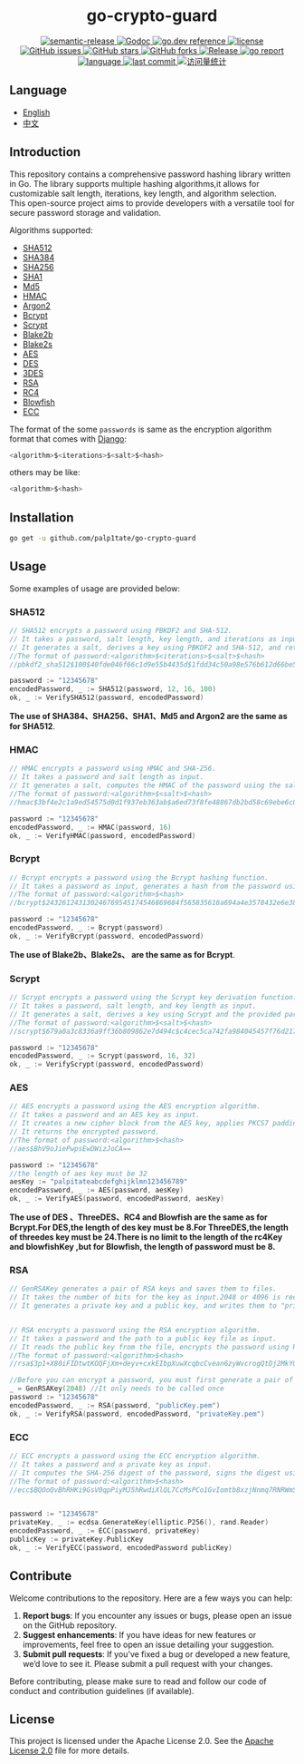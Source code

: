 <h1 align="center" style="border-bottom: none;">go-crypto-guard </h1>

<div class="labels" align="center">
    <a href="https://img.shields.io/badge/%20%20%F0%9F%93%A6%F0%9F%9A%80-semantic--release-e10079.svg">
      <img src="https://img.shields.io/badge/%20%20%F0%9F%93%A6%F0%9F%9A%80-semantic--release-e10079.svg" alt="semantic-release">
    </a>
    <a href="https://pkg.go.dev/github.com/palp1tate/go-crypto-guard">
      <img src="https://godoc.org/github.com/palp1tate/go-crypto-guard?status.svg" alt="Godoc">
    </a>
    <a href="https://pkg.go.dev/github.com/palp1tate/go-crypto-guard?tab=doc">
      <img src="https://img.shields.io/badge/go.dev-reference-007d9c?logo=go&logoColor=white&style=flat-square" alt="go.dev reference">
    </a>
    <a href="https://github.com/palp1tate/go-crypto-guard/blob/master/LICENSE">
      <img src="https://img.shields.io/github/license/palp1tate/go-crypto-guard?style=flat-square" alt="license">
    </a>
    <a href="https://github.com/palp1tate/go-crypto-guard/issues">
      <img src="https://img.shields.io/github/issues/palp1tate/go-crypto-guard?style=flat-square" alt="GitHub issues">
    </a>
    <a href="#">
      <img src="https://img.shields.io/github/stars/palp1tate/go-crypto-guard?style=flat-square" alt="GitHub stars">
    </a>
    <a href="https://github.com/palp1tate/go-crypto-guard/network">
      <img src="https://img.shields.io/github/forks/palp1tate/go-crypto-guard?style=flat-square" alt="GitHub forks">
    </a>
    <a href="https://github.com/palp1tate/go-crypto-guard/releases/latest">
      <img src="https://img.shields.io/github/release/palp1tate/go-crypto-guard.svg" alt="Release">
    </a>
    <a href=https://goreportcard.com/report/github.com/palp1tate/go-crypto-guard>
        <img src="https://goreportcard.com/badge/github.com/palp1tate/go-crypto-guard" alt="go report">
    </a>
    <a href="#">
      <img src="https://img.shields.io/github/languages/top/palp1tate/go-crypto-guard" alt="language">
    </a>
    <a href="#">
      <img src="https://img.shields.io/github/last-commit/palp1tate/go-crypto-guard" alt="last commit">
    </a>
   <a href="#">
      <img src="https://komarev.com/ghpvc/?username=go-crypto-guard&label=Views&color=0e75b6&style=flat" alt="访问量统计" />
    </a>
</div>

## Language

- [English](https://github.com/palp1tate/go-crypto-guard/blob/main/README.md)
- [中文](https://github.com/palp1tate/go-crypto-guard/blob/main/README_CN.md)

## Introduction

This repository contains a comprehensive password hashing library written in Go. The library supports multiple hashing algorithms,it allows for customizable salt length, iterations, key length, and algorithm selection. This open-source
project aims to provide developers with a versatile tool for secure password storage and validation.

Algorithms supported:

- [SHA512](https://github.com/palp1tate/go-crypto-guard/blob/main/pbkdf2/sha512.go)
- [SHA384](https://github.com/palp1tate/go-crypto-guard/blob/main/pbkdf2/sha384.go)
- [SHA256](https://github.com/palp1tate/go-crypto-guard/blob/main/pbkdf2/sha256.go)
- [SHA1](https://github.com/palp1tate/go-crypto-guard/blob/main/pbkdf2/sha1.go)
- [Md5](https://github.com/palp1tate/go-crypto-guard/blob/main/pbkdf2/md5.go)
- [HMAC](https://github.com/palp1tate/go-crypto-guard/blob/main/hmac/hmac.go)
- [Argon2](https://github.com/palp1tate/go-crypto-guard/blob/main/argon2/argon2.go)
- [Bcrypt](https://github.com/palp1tate/go-crypto-guard/blob/main/bcrypt/bcrypt.go)
- [Scrypt](https://github.com/palp1tate/go-crypto-guard/blob/main/scrypt/scrypt.go)
- [Blake2b](https://github.com/palp1tate/go-crypto-guard/blob/main/blake2b/blake2b.go)
- [Blake2s](https://github.com/palp1tate/go-crypto-guard/blob/main/blake2s/blake2s.go)
- [AES](https://github.com/palp1tate/go-crypto-guard/blob/main/aes/aes.go)
- [DES](https://github.com/palp1tate/go-crypto-guard/blob/main/des/des.go)
- [3DES](https://github.com/palp1tate/go-crypto-guard/blob/main/3des/3des.go)
- [RSA](https://github.com/palp1tate/go-crypto-guard/blob/main/rsa/rsa.go)
- [RC4](https://github.com/palp1tate/go-crypto-guard/blob/main/rc4/rc4.go)
- [Blowfish](https://github.com/palp1tate/go-crypto-guard/blob/main/blowfish/blowfish.go)
- [ECC](https://github.com/palp1tate/go-crypto-guard/blob/main/ecc/ecc.go)

The format of the some `passwords` is same as the encryption algorithm format that comes with [Django](https://www.djangoproject.com/):

```go
<algorithm>$<iterations>$<salt>$<hash>
```

others may be like:

```go
<algorithm>$<hash>
```

## Installation

```bash
go get -u github.com/palp1tate/go-crypto-guard 
```

## Usage

Some examples of usage are provided below:

### SHA512

```go
// SHA512 encrypts a password using PBKDF2 and SHA-512.
// It takes a password, salt length, key length, and iterations as input.If you pass in an invalid value, the function takes the default value.
// It generates a salt, derives a key using PBKDF2 and SHA-512, and returns the encrypted password.
//The format of password:<algorithm>$<iterations>$<salt>$<hash>
//pbkdf2_sha512$100$40fde046f66c1d9e55b4435d$1fdd34c50a98e576b612d66be507f019

password := "12345678"
encodedPassword, _ := SHA512(password, 12, 16, 100)
ok, _ := VerifySHA512(password, encodedPassword)
```

**The use of SHA384、SHA256、SHA1、Md5 and Argon2 are the same as for SHA512**.

### HMAC

```go
// HMAC encrypts a password using HMAC and SHA-256.
// It takes a password and salt length as input.
// It generates a salt, computes the HMAC of the password using the salt and SHA-256, and returns the encrypted password.
//The format of password:<algorithm>$<salt>$<hash>
//hmac$3bf4e2c1a9ed54575d0d1f937eb363ab$a6ed73f8fe48867db2bd58c69ebe6c0fb91ecdd8147c4352fecf018d07cb4f43

password := "12345678"
encodedPassword, _ := HMAC(password, 16)
ok, _ := VerifyHMAC(password, encodedPassword)
```

### Bcrypt

```go
// Bcrypt encrypts a password using the Bcrypt hashing function.
// It takes a password as input, generates a hash from the password using Bcrypt's default cost, and returns the encrypted password.
//The format of password:<algorithm>$<hash>
//bcrypt$243261243130246769545174546869684f565835616a694a4e3578432e6e387a4c426451526932692e443067756758334a436d3532717365784e5661

password := "12345678"
encodedPassword, _ := Bcrypt(password)
ok, _ := VerifyBcrypt(password, encodedPassword)
```

**The use of Blake2b、Blake2s、 are the same as for Bcrypt**.

### Scrypt

```go
// Scrypt encrypts a password using the Scrypt key derivation function.
// It takes a password, salt length, and key length as input.
// It generates a salt, derives a key using Scrypt and the provided parameters, and returns the encrypted password.
//The format of password:<algorithm>$<salt>$<hash>
//scrypt$679a0a3c8336a9ff36b809862e7d494c$c4cec5ca742fa984045457f76d217acf245f032251c6a3952c4d68e1cba4a488

password := "12345678"
encodedPassword, _ := Scrypt(password, 16, 32)
ok, _ := VerifyScrypt(password, encodedPassword)
```

### AES

```go
// AES encrypts a password using the AES encryption algorithm.
// It takes a password and an AES key as input.
// It creates a new cipher block from the AES key, applies PKCS7 padding to the password, and encrypts the password using CBC mode.
// It returns the encrypted password.
//The format of password:<algorithm>$<hash>
//aes$BhV9oJiePwpsEwDWizJoCA==

password := "12345678"
//the length of aes key must be 32
aesKey := "palpitateabcdefghijklmn123456789"
encodedPassword, _ := AES(password, aesKey)
ok, _ := VerifyAES(password, encodedPassword, aesKey)
```

**The use of DES 、ThreeDES、RC4 and Blowfish are the same as for Bcrypt.For DES,the length of des key must be 8.For ThreeDES,the length of threedes key must be 24.There is no limit to the length of the rc4Key and blowfishKey ,but  for Blowfish, the length of password must be 8.**

### RSA

```go
// GenRSAKey generates a pair of RSA keys and saves them to files.
// It takes the number of bits for the key as input.2048 or 4096 is recommended.
// It generates a private key and a public key, and writes them to "privateKey.pem" and "publicKey.pem" respectively.


// RSA encrypts a password using the RSA encryption algorithm.
// It takes a password and the path to a public key file as input.
// It reads the public key from the file, encrypts the password using RSA and PKCS1v15 padding, and returns the encrypted password.
//The format of password:<algorithm>$<hash>
//rsa$3p1+X80iFIDtwtKOQFjXm+deyv+cxkEIbpXuwXcqbcCvean6zyWvcrogQtDj2MkYOE2ScHpARR93RYxs3y+RXetKAHhrDqWURYcyJwuTwShBmR4hz+3WkFzhqm44IgPdlgdt70uO7TXx6fj1WmUTsZpNDTF/WNdEUO7Rzc8wahYBcnMOnPgUXrnUCYRSX7OBjuLwThnd9FTgh8CdaqESHWh6UPgkj9xz3G2uRplx2Tae0Pbsk8vQTuJXsqT//Q8yoC+ELo+5S6wTE6H8AMBdgvJgNHzFDldQD8UsZ7Ta/u2uF/joHwBA6V6IS4+1ithspE9ceJZCBWo2Cj6fMIbvjg==

//Before you can encrypt a password, you must first generate a pair of keys.This function can be called only once, remembering that the same key pair is required when verifying the password.
_ = GenRSAKey(2048)	//It only needs to be called once
password := "12345678"
encodedPassword, _ := RSA(password, "publicKey.pem")
ok, _ := VerifyRSA(password, encodedPassword, "privateKey.pem")
```

### ECC

```go
// ECC encrypts a password using the ECC encryption algorithm.
// It takes a password and a private key as input.
// It computes the SHA-256 digest of the password, signs the digest using the private key, and returns the encrypted password.
//The format of password:<algorithm>$<hash>
//ecc$BQOoQvBhRHKi9GsV0qpPiyMJ5hRwdiXlQL7CcMsPCo1GvIomtb8xzjNnmq7RNRWmS9AKXo+i0Cg4fmAdLeCN8w==


password := "12345678"
privateKey, _ := ecdsa.GenerateKey(elliptic.P256(), rand.Reader)
encodedPassword, _ := ECC(password, privateKey)
publicKey := privateKey.PublicKey
ok, _ := VerifyECC(password, encodedPassword publicKey)
```



## Contribute

Welcome contributions to the repository. Here are a few ways you can help:

1. **Report bugs**: If you encounter any issues or bugs, please open an issue on the GitHub repository.
2. **Suggest enhancements**: If you have ideas for new features or improvements, feel free to open an issue detailing
   your suggestion.
3. **Submit pull requests**: If you’ve fixed a bug or developed a new feature, we’d love to see it. Please submit a pull
   request with your changes.

Before contributing, please make sure to read and follow our code of conduct and contribution guidelines (if available).

## License

This project is licensed under the Apache License 2.0. See
the [Apache License 2.0](https://github.com/palp1tate/go-crypto-guard/blob/main/LICENSE) file for more details.

